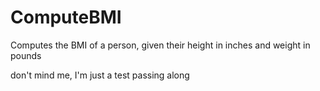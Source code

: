 # ComputeBMI

Computes the BMI of a person, given their height in inches and weight in pounds

don't mind me, I'm just a test passing along